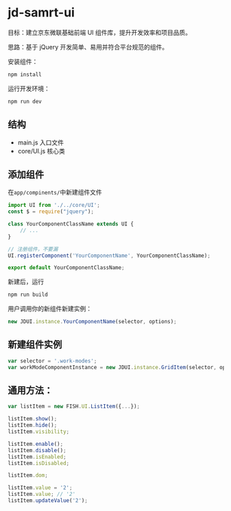 # jd-samrt-ui

目标：建立京东微联基础前端 UI 组件库，提升开发效率和项目品质。

思路：基于 jQuery 开发简单、易用并符合平台规范的组件。

安装组件：

```bash
npm install
```

运行开发环境：

```bash
npm run dev
```

## 结构

- main.js       入口文件
- core/UI.js    核心类

## 添加组件

在`app/compinents/`中新建组件文件
```JavaScript
import UI from './../core/UI';
const $ = require("jquery");

class YourComponentClassName extends UI {
    // ...
}

// 注册组件，不要漏
UI.registerComponent('YourComponentName', YourComponentClassName);

export default YourComponentClassName;

```

新建后，运行
```bash
npm run build
```

用户调用你的新组件新建实例：
```JavaScript
new JDUI.instance.YourComponentName(selector, options);
```

## 新建组件实例

```JavaScript
var selector = '.work-modes';
var workModeComponentInstance = new JDUI.instance.GridItem(selector, options);
```


## 通用方法：

```JavaScript
var listItem = new FISH.UI.ListItem({...});

listItem.show();
listItem.hide();
listItem.visibility;

listItem.enable();
listItem.disable();
listItem.isEnabled;
listItem.isDisabled;

listItem.dom;

listItem.value = '2';
listItem.value; // '2'
listItem.updateValue('2');

```